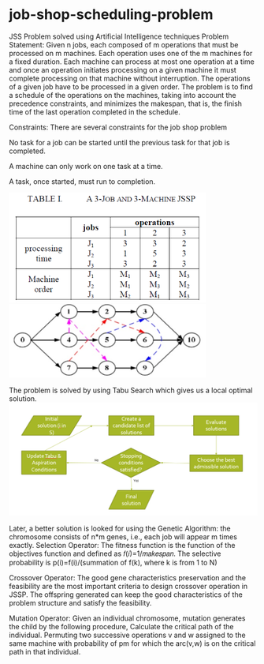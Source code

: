 # job-shop-scheduling-problem
JSS Problem solved using Artificial Intelligence techniques
Problem Statement: 
Given n jobs, each composed of m operations that must be processed on m machines.
Each operation uses one of the m machines for a fixed duration.
Each machine can process at most one operation at a time and once an operation initiates processing on a given machine it must complete processing on that machine without interruption.
The operations of a given job have to be processed in a given order.
The problem is to find a schedule of the operations on the machines, taking into account the precedence constraints, and minimizes the makespan, that is, the finish time of the last operation completed in the schedule.

Constraints:
There are several constraints for the job shop problem

No task for a job can be started until the previous task for that job is completed.

A machine can only work on one task at a time.

A task, once started, must run to completion.


<img src="images/1.PNG" width="400">
<img src="images/Capture.PNG" width="400">

The problem is solved by using Tabu Search which gives us a local optimal solution.
<img src="images/tabu.PNG" width="600">

Later, a better solution is looked for using the Genetic Algorithm: the chromosome consists of n*m genes, i.e., each job will appear m times exactly.
Selection Operator:
The fitness function is the function of the objectives function and defined as 𝑓(𝑖)=1/𝑚𝑎𝑘𝑒𝑠𝑝𝑎𝑛.
The selective probability is p(i)=f(i)/(summation of f(k), where k is from 1 to N)

Crossover Operator:
The good  gene characteristics preservation and the feasibility are the most important criteria to design crossover operation in JSSP.
The offspring generated can keep the good characteristics of the problem structure and satisfy the feasibility.

Mutation Operator: Given an individual chromosome, mutation generates the child by the following procedure,
Calculate the critical path of the individual.
Permuting two successive operations v and w assigned to the same machine with probability of pm for which the arc(v,w) is on the critical path in that individual.
